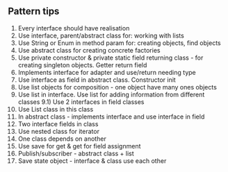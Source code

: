 ## **Pattern tips**
1) Every interface should have realisation
2) Use interface, parent/abstract class for: working with lists
3) Use String or Enum in method param for: creating objects, find objects
4) Use abstract class for creating concrete factories
5) Use private constructor & private static field returning class - for creating singleton objects. Getter return field
6) Implements interface for adapter and use/return needing type
7) Use interface as field in abstract class. Constructor init
8) Use list objects for composition - one object have many ones objects
9) Use list in interface. Use list for adding information from different classes
9.1) Use 2 interfaces in field classes
10) Use List class in this class
11) In abstract class - implements interface and use interface in field
12) Two interface fields in class 
13) Use nested class for iterator
14) One class depends on another
15) Use save for get & get for field assignment
16) Publish/subscriber - abstract class + list
17) Save state object - interface & class use each other